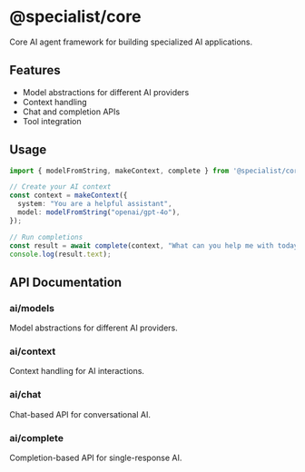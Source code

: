 # @specialist/core

Core AI agent framework for building specialized AI applications.

## Features

- Model abstractions for different AI providers
- Context handling
- Chat and completion APIs
- Tool integration

## Usage

```typescript
import { modelFromString, makeContext, complete } from '@specialist/core';

// Create your AI context
const context = makeContext({
  system: "You are a helpful assistant",
  model: modelFromString("openai/gpt-4o"),
});

// Run completions
const result = await complete(context, "What can you help me with today?");
console.log(result.text);
```

## API Documentation

### ai/models

Model abstractions for different AI providers.

### ai/context

Context handling for AI interactions.

### ai/chat

Chat-based API for conversational AI.

### ai/complete

Completion-based API for single-response AI.